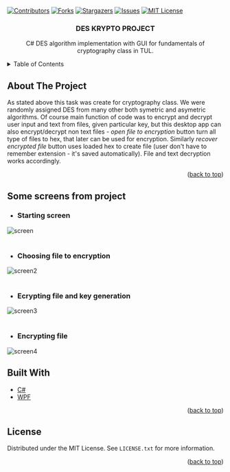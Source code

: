 <div id="top"></div>

[![Contributors][contributors-shield]][contributors-url]
[![Forks][forks-shield]][forks-url]
[![Stargazers][stars-shield]][stars-url]
[![Issues][issues-shield]][issues-url]
[![MIT License][license-shield]][license-url]

<!-- PROJECT LOGO -->
<div align="center">


<h3 align="center">DES KRYPTO PROJECT</h3>

  <p align="center">
    C# DES algorithm implementation with GUI for fundamentals of cryptography class in TUL.
  </p>
</div>



<!-- TABLE OF CONTENTS -->
<details>
  <summary>Table of Contents</summary>
  <ol>
    <li><a href="#about-the-project">About the project</a></li>
    <li><a href="#built-with">Built With</a></li>
    <li><a href="#some-screens-from-project">Some screens from project</a></li>
    <li><a href="#license">License</a></li>
  </ol>
</details>



<!-- ABOUT THE PROJECT -->
## About The Project
As stated above this task was create for cryptography class. We were randomly 
assigned DES from many other both symetric and asymetric algorithms. Of course main function of
code was to encrypt and decrypt user input and text from files, given particular key, but this desktop app
can also encrypt/decrypt non text files - *open file to encryption* button turn all type of files to hex, 
that later can be used for encryption. Similarly *recover encrypted file* button uses loaded hex to create
file (user don't have to remember extension - it's saved automatically). File and text decryption works 
accordingly.



<p align="right">(<a href="#top">back to top</a>)</p>

## Some screens from project
- ### Starting screen
![screen](https://i.imgur.com/zVWaq8O.png)
<br />
<br />

- ### Choosing file to encryption
![screen2](https://i.imgur.com/hCZ9mqM.png)
<br />
<br />

- ### Ecrypting file and key generation
![screen3](https://i.imgur.com/eK6dtTs.png)
<br />
<br />

- ### Encrypting file
![screen4](https://i.imgur.com/hIQqsaE.png)
 

<!-- ## Technological construction used
* Lock (critical section)
* Thread
* MVVM Community Toolkit (Commands)
* Serilog (including logging to database) -->

## Built With

* [C#](https://docs.microsoft.com/en-us/dotnet/csharp/)
* [WPF](https://docs.microsoft.com/pl-pl/dotnet/desktop/wpf/?view=netdesktop-6.0)
<!-- * MVVM -->

<p align="right">(<a href="#top">back to top</a>)</p>







<!-- LICENSE -->
## License

Distributed under the MIT License. See `LICENSE.txt` for more information.

<p align="right">(<a href="#top">back to top</a>)</p>


[contributors-shield]: https://img.shields.io/github/contributors/pStrachota/CONCURRENT_PROGRAMMING_PROJECT.svg?style=for-the-badge
[contributors-url]: https://github.com/pStrachota/DES_KRYPTO_PROJECT/graphs/contributors
[forks-shield]: https://img.shields.io/github/forks/pStrachota/CONCURRENT_PROGRAMMING_PROJECT.svg?style=for-the-badge
[forks-url]: https://github.com/pStrachota/CONCURRENT_PROGRADES_KRYPTO_PROJECTMMING_PROJECT/network/members
[stars-shield]: https://img.shields.io/github/stars/pStrachota/CONCURRENT_PROGRAMMING_PROJECT.svg?style=for-the-badge
[stars-url]: https://github.com/pStrachota/DES_KRYPTO_PROJECT/stargazers
[issues-shield]: https://img.shields.io/github/issues/pStrachota/CONCURRENT_PROGRAMMING_PROJECT.svg?style=for-the-badge
[issues-url]: https://github.com/pStrachota/DES_KRYPTO_PROJECT/issues
[license-shield]: https://img.shields.io/github/license/pStrachota/CONCURRENT_PROGRAMMING_PROJECT.svg?style=for-the-badge
[license-url]: https://github.com/pStrachota/DES_KRYPTO_PROJECT/blob/master/LICENSE.txt


